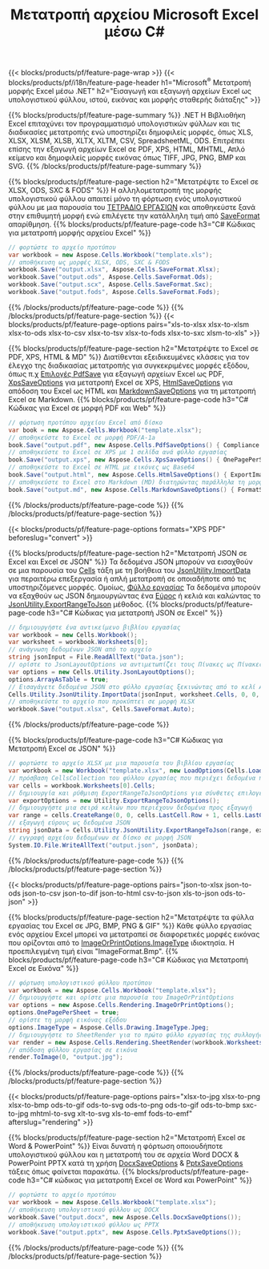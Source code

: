 ﻿---
title: Μετατροπή αρχείου Microsoft Excel μέσω C# 
url: /el/net/conversion/
description: Μετατρέψτε το Excel XLS, XLSX, ODS, CSV σε PDF, XPS, HTML, JPEG, HTML και πολλές άλλες δημοφιλείς μορφές με λίγες μόνο γραμμές κώδικα C#.
---
{{< blocks/products/pf/feature-page-wrap >}}
{{< blocks/products/pf/i18n/feature-page-header h1="Microsoft<sup>&reg;</sup> Μετατροπή μορφής Excel μέσω .NET" h2="Εισαγωγή και εξαγωγή αρχείων Excel ως υπολογιστικού φύλλου, ιστού, εικόνας και μορφής σταθερής διάταξης" >}}

{{% blocks/products/pf/feature-page-summary %}}
.NET Η Βιβλιοθήκη Excel επιταχύνει τον προγραμματισμό υπολογιστικών φύλλων και τις διαδικασίες μετατροπής ενώ υποστηρίζει δημοφιλείς μορφές, όπως XLS, XLSX, XLSM, XLSB, XLTX, XLTM, CSV, SpreadsheetML, ODS. Επιτρέπει επίσης την εξαγωγή αρχείων Excel σε PDF, XPS, HTML, MHTML, Απλό κείμενο και δημοφιλείς μορφές εικόνας όπως TIFF, JPG, PNG, BMP και SVG.
{{% /blocks/products/pf/feature-page-summary %}}

{{% blocks/products/pf/feature-page-section h2="Μετατρέψτε το Excel σε XLSX, ODS, SXC & FODS" %}}
Η αλληλομετατροπή της μορφής υπολογιστικού φύλλου απαιτεί μόνο τη φόρτωση ενός υπολογιστικού φύλλου με μια παρουσία του [ΤΕΤΡΑΔΙΟ ΕΡΓΑΣΙΩΝ](https://apireference.aspose.com/cells/net/aspose.cells/workbook) και αποθηκεύστε ξανά στην επιθυμητή μορφή ενώ επιλέγετε την κατάλληλη τιμή από [SaveFormat](https://apireference.aspose.com/cells/net/aspose.cells/saveformat) απαρίθμηση.
{{% blocks/products/pf/feature-page-code h3="C# Κώδικας για μετατροπή μορφής αρχείου Excel" %}}

```cs
// φορτώστε το αρχείο προτύπου
var workbook = new Aspose.Cells.Workbook("template.xls");
// αποθήκευση ως μορφές XLSX, ODS, SXC & FODS
workbook.Save("output.xlsx", Aspose.Cells.SaveFormat.Xlsx);
workbook.Save("output.ods", Aspose.Cells.SaveFormat.Ods);
workbook.Save("output.scx", Aspose.Cells.SaveFormat.Sxc);
workbook.Save("output.fods", Aspose.Cells.SaveFormat.Fods);

```
{{% /blocks/products/pf/feature-page-code %}}
{{% /blocks/products/pf/feature-page-section %}}
{{< blocks/products/pf/feature-page-options pairs="xls-to-xlsx xlsx-to-xlsm xlsx-to-ods xlsx-to-csv xlsx-to-tsv xlsx-to-fods xlsx-to-sxc xlsm-to-xls" >}}


{{% blocks/products/pf/feature-page-section h2="Μετατρέψτε το Excel σε PDF, XPS, HTML & MD" %}}
Διατίθενται εξειδικευμένες κλάσεις για τον έλεγχο της διαδικασίας μετατροπής για συγκεκριμένες μορφές εξόδου, όπως π.χ [Επιλογές PdfSave](https://apireference.aspose.com/cells/net/aspose.cells/pdfsaveoptions) για εξαγωγή αρχείων Excel ως PDF, [XpsSaveOptions](https://apireference.aspose.com/cells/net/aspose.cells/xpssaveoptions) για μετατροπή Excel σε XPS, [HtmlSaveOptions](https://apireference.aspose.com/cells/net/aspose.cells/htmlsaveoptions) για απόδοση του Excel ως HTML και [MarkdownSaveOptions](https://apireference.aspose.com/cells/net/aspose.cells/markdownsaveoptions) για τη μετατροπή Excel σε Markdown. 
{{% blocks/products/pf/feature-page-code h3="C# Κώδικας για Excel σε μορφή PDF και Web" %}}

```cs
// φόρτωση προτύπου αρχείου Excel από δίσκο
var book = new Aspose.Cells.Workbook("template.xlsx");
// αποθηκεύστε το Excel σε μορφή PDF/A-1a
book.Save("output.pdf", new Aspose.Cells.PdfSaveOptions() { Compliance = PdfComplianceVersion.PdfA1a });
// αποθηκεύστε το Excel σε XPS με 1 σελίδα ανά φύλλο εργασίας
book.Save("output.xps", new Aspose.Cells.XpsSaveOptions() { OnePagePerSheet = true });
// αποθηκεύστε το Excel σε HTML με εικόνες ως Base64
book.Save("output.html", new Aspose.Cells.HtmlSaveOptions() { ExportImagesAsBase64 = true });
// αποθηκεύστε το Excel στο Markdown (MD) διατηρώντας παράλληλα τη μορφοποίηση κελιών
book.Save("output.md", new Aspose.Cells.MarkdownSaveOptions() { FormatStrategy = Cells.CellValueFormatStrategy.CellStyle });

```
{{% /blocks/products/pf/feature-page-code %}}
{{% /blocks/products/pf/feature-page-section %}}

{{< blocks/products/pf/feature-page-options formats="XPS PDF" beforeslug="convert" >}}

{{% blocks/products/pf/feature-page-section h2="Μετατροπή JSON σε Excel και Excel σε JSON" %}}
Τα δεδομένα JSON μπορούν να εισαχθούν σε μια παρουσία του [Cells](https://apireference.aspose.com/cells/net/aspose.cells/cells) τάξη με τη βοήθεια του [JsonUtility.ImportData](https://apireference.aspose.com/cells/net/aspose.cells.utility/jsonutility/methods/importdata) για περαιτέρω επεξεργασία ή απλή μετατροπή σε οποιαδήποτε από τις υποστηριζόμενες μορφές. Ομοίως, [Φύλλο εργασίας](https://apireference.aspose.com/cells/net/aspose.cells/worksheet) Τα δεδομένα μπορούν να εξαχθούν ως JSON δημιουργώντας ένα [Εύρος](https://apireference.aspose.com/cells/net/aspose.cells/range) ή κελιά και καλώντας το [JsonUtility.ExportRangeToJson](https://apireference.aspose.com/cells/net/aspose.cells.utility/jsonutility/methods/exportrangetojson) μέθοδος.
{{% blocks/products/pf/feature-page-code h3="C# Κώδικας για μετατροπή JSON σε Excel" %}}
```cs
// δημιουργήστε ένα αντικείμενο βιβλίου εργασίας
var workbook = new Cells.Workbook();
var worksheet = workbook.Worksheets[0];
// ανάγνωση δεδομένων JSON από το αρχείο
string jsonInput = File.ReadAllText("Data.json");
// ορίστε το JsonLayoutOptions να αντιμετωπίζει τους Πίνακες ως Πίνακες
var options = new Cells.Utility.JsonLayoutOptions();
options.ArrayAsTable = true;
// Εισαγάγετε δεδομένα JSON στο φύλλο εργασίας ξεκινώντας από το κελί A1
Cells.Utility.JsonUtility.ImportData(jsonInput, worksheet.Cells, 0, 0, options);
// αποθηκεύστε το αρχείο που προκύπτει σε μορφή XLSX
workbook.Save("output.xlsx", Cells.SaveFormat.Auto); 

```
{{% /blocks/products/pf/feature-page-code %}}

{{% blocks/products/pf/feature-page-code h3="C# Κώδικας για Μετατροπή Excel σε JSON" %}}
```cs
// φορτώστε το αρχείο XLSX με μια παρουσία του βιβλίου εργασίας
var workbook = new Workbook("template.xlsx", new LoadOptions(Cells.LoadFormat.Auto));
// πρόσβαση CellsCollection του φύλλου εργασίας που περιέχει δεδομένα προς μετατροπή
var cells = workbook.Worksheets[0].Cells;
// δημιουργία και ρύθμιση ExportRangeToJsonOptions για σύνθετες επιλογές
var exportOptions = new Utility.ExportRangeToJsonOptions();
// δημιουργήστε μια σειρά κελιών που περιέχουν δεδομένα προς εξαγωγή
var range = cells.CreateRange(0, 0, cells.LastCell.Row + 1, cells.LastCell.Column + 1);
// εξαγωγή εύρους ως δεδομένα JSON
string jsonData = Cells.Utility.JsonUtility.ExportRangeToJson(range, exportOptions);
// εγγραφή αρχείου δεδομένων σε δίσκο σε μορφή JSON
System.IO.File.WriteAllText("output.json", jsonData); 

```
{{% /blocks/products/pf/feature-page-code %}}
{{% /blocks/products/pf/feature-page-section %}}

{{< blocks/products/pf/feature-page-options pairs="json-to-xlsx json-to-ods json-to-csv json-to-dif json-to-html csv-to-json xls-to-json ods-to-json" >}}

{{% blocks/products/pf/feature-page-section h2="Μετατρέψτε τα φύλλα εργασίας του Excel σε JPG, BMP, PNG & GIF" %}}
Κάθε φύλλο εργασίας ενός αρχείου Excel μπορεί να μετατραπεί σε διαφορετικές μορφές εικόνας που ορίζονται από το [ImageOrPrintOptions.ImageType](https://apireference.aspose.com/cells/net/aspose.cells.rendering/imageorprintoptions/properties/imagetype) ιδιοκτησία. Η προεπιλεγμένη τιμή είναι "ImageFormat.Bmp".
{{% blocks/products/pf/feature-page-code h3="C# Κώδικας για Μετατροπή Excel σε Εικόνα" %}}
```cs
// φόρτωση υπολογιστικού φύλλου προτύπου
var workbook = new Aspose.Cells.Workbook("template.xlsx");
// δημιουργήστε και ορίστε μια παρουσία του ImageOrPrintOptions
var options = new Aspose.Cells.Rendering.ImageOrPrintOptions();
options.OnePagePerSheet = true;
// ορίστε τη μορφή εικόνας εξόδου
options.ImageType = Aspose.Cells.Drawing.ImageType.Jpeg;
// δημιουργήστε το SheetRender για το πρώτο φύλλο εργασίας της συλλογής
var render = new Aspose.Cells.Rendering.SheetRender(workbook.Worksheets[0], options);
// απόδοση φύλλου εργασίας σε εικόνα
render.ToImage(0, "output.jpg");

```
{{% /blocks/products/pf/feature-page-code %}}
{{% /blocks/products/pf/feature-page-section %}}

{{< blocks/products/pf/feature-page-options pairs="xlsx-to-jpg xlsx-to-png xlsx-to-bmp ods-to-gif ods-to-svg ods-to-png ods-to-gif ods-to-bmp sxc-to-jpg mhtml-to-svg xlt-to-svg xls-to-emf fods-to-emf" afterslug="rendering" >}}

{{% blocks/products/pf/feature-page-section h2="Μετατροπή Excel σε Word & PowerPoint" %}}
Είναι δυνατή η φόρτωση οποιουδήποτε υπολογιστικού φύλλου και η μετατροπή του σε αρχεία Word DOCX & PowerPoint PPTX κατά τη χρήση [DocxSaveOptions](https://apireference.aspose.com/cells/net/aspose.cells/docxsaveoptions) & [PptxSaveOptions](https://apireference.aspose.com/cells/net/aspose.cells/pptxsaveoptions) τάξεις όπως φαίνεται παρακάτω.
{{% blocks/products/pf/feature-page-code h3="C# κώδικας για μετατροπή Excel σε Word και PowerPoint" %}}
```cs
// φορτώστε το αρχείο προτύπου
var workbook = new Aspose.Cells.Workbook("template.xlsx");
// αποθήκευση υπολογιστικού φύλλου ως DOCX
workbook.Save("output.docx", new Aspose.Cells.DocxSaveOptions());
// αποθήκευση υπολογιστικού φύλλου ως PPTX
workbook.Save("output.pptx", new Aspose.Cells.PptxSaveOptions());

```
{{% /blocks/products/pf/feature-page-code %}}
{{% /blocks/products/pf/feature-page-section %}}